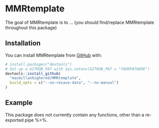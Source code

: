 
<!-- README.md is generated from README.Rmd. Please edit that file -->
MMRtemplate
===========

The goal of MMRtemplate is to ... (you should find/replace MMRtemplate throughout this package)

Installation
------------

You can install MMRtemplate from [GitHub](https://github.com/) with:

``` r
# install.packages("devtools")
# Set up a GITHUB_PAT with Sys.setenv(GITHUB_PAT = "YOURPATHERE")
devtools::install_github(
  "macmillanhighered/MMRtemplate", 
  build_opts = c("--no-resave-data", "--no-manual")
)
```

Example
-------

This package does not currently contain any functions, other than a re-exported pipe %&gt;%.
